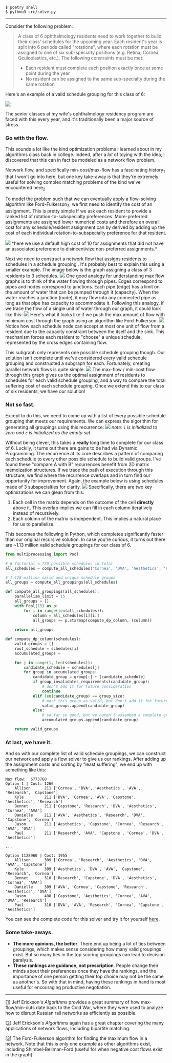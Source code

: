 ```
$ poetry shell
$ python3 src/solve.py
```

---

Consider the following problem:

> A class of 6 ophthalmology residents need to work together to build their class' schedules for the upcoming year. Each resident's year is split into 6 periods called "rotations", where each rotation must be assigned to one of six sub-specialty positions (e.g. Retina, Cornea, Oculoplastics, etc.). The following constraints must be met:
> - Each resident must complete each position exactly once at some point during the year
> - No resident can be assigned to the same sub-specialty during the same rotation

Here's an example of a valid schedule grouping for this class of 6:

<img src="attachment/5704cd9fecf735440809b899e9faacbe.png" />

The senior classes at my wife's ophthalmology residency program are faced with this every year, and it's traditionally been a major source of stress.

### Go with the flow.
This sounds a lot like the kind optimization problems I learned about in my algorithms class back in college. Indeed, after a *lot* of toying with the idea, I discovered that this can in fact be modeled as a network flow problem.

Network flow, and specifically min-cost/max-flow has a fascinating history<sub>1</sub> that I won't go into here, but one key take-away is that they're extremely useful for solving complex matching problems of the kind we've encountered here<sub>2</sub>

To model the problem such that we can eventually apply a flow-solving algorithm like Ford-Fulkerson<sub>3</sub>, we first need to identify the cost of an assignment. This is pretty simple If we ask each resident to provide a ranked list of rotation-to-subspecialty preferences. More-preferred assignments are assigned lower numerical costs and therefore an overall cost for any schedule/resident assignment can by derived by adding up the cost of each individual rotation-to-subspecialty preference for that resident.

<img src="attachment/6368f0dc6f628fb8acfc1c5ee4a21204.png" />
*here we use a default high cost of 10 for assignments that did not have an associated preference to disincentivize non-preferred assignments.*

Next we need to construct a network flow that assigns residents to schedules in a schedule grouping . It's probably best to explain this using a smaller example. The image below is the graph assigning a class of 3 residents to 3 schedules.
<img src="attachment/4a47a0db6e60853dedfcfdf08a5ca249.png" />
One good analogy for understanding max flow graphs is to think of the water flowing through pipes. Edges correspond to pipes and nodes correspond to junctions. Each pipe (edge) has a limit on the amount of water that can be pumped through it (capacity). When the water reaches a junction (node), it may flow into any connected pipe as long as that pipe has capacity to accommodate it. Following this analogy, if we trace 
the flow of a single unit of water through our graph, it could look like this:
<img src="attachment/fb5c81ed3a220004b71069645f112867.png" />
Here's what it looks like if we push the max amount of flow with minimum cost through the graph using an algorithm like Ford-Fulkerson.
<img src="attachment/10fb15c77258a991b0028080a64fb42d.png" />
Notice how each schedule node can accept at most one unit of flow from a resident due to the capacity constraint between the itself and the sink. This mechanism forces each resident to "choose" a unique schedule, represented by the cross edges containing flow.

This subgraph only represents one possible schedule grouping though. Our solution isn't complete until we've considered every valid schedule grouping and constructed a subgraph for each. Fortunately, creating parallel network flows is quite simple.
<img src="attachment/09dd8c2662b96ce14928333f055c5580.png" />
The max-flow / min-cost flow through this graph gives us the optimal assignment of residents to schedules for each valid schedule grouping, and a way to compare the total suffering cost of each schedule grouping. Once we extend this to our class of six residents, we have our solution!

### Not so fast.
Except to do this, we need to come up with a list of every possible schedule grouping that meets our requirements. We can express the algorithm for generating all groupings using this recurrence:
<img src="attachment/06d301514b8532a0cd3dcf25e1a90625.png" />
_note: `i` is initialized to zero and `c` is initialized as the empty set_.

Without being clever, this takes a **really** long time to complete for our class of 6. Luckily, it turns out there are gains to be had via Dynamic Programming. The recurrence at its core describes a pattern of comparing each schedule to every other possible schedule to build valid groups. I've found these "compare A with B" recurrences benefit from 2D matrix memoization structures. If we trace the path of execution through this structure, we find where the recurrence overlaps and in turn find our opportunity for improvement. Again, the example below is using schedules made of 3 subspecialties for clarity.
<img src="attachment/3bafaf57441ea3a61a5fb0e2c0aff089.png" />
Specifically, there are two key optimizations we can glean from this:
1. Each cell in the matrix depends on the outcome of the cell **directly** above it. This overlap implies we can fill in each column iteratively instead of recursively.
2. Each column of the matrix is independent. This implies a natural place for us to parallelize.

This becomes the following in Python, which completes significantly faster than our original recursive solution. In case you're curious, it turns out there are ~1.13 million valid schedule groupings for our class of 6.

```python
from multiprocessing import Pool

# 6 factorial = 720 possible schedules in total
all_schedules = compute_all_schedules('Cornea', 'DVA', 'Aesthetics', 'AVA', 'Research', 'Capstone')

# 1.128 million valid and unique schedule groups
all_groups = compute_all_groupings(all_schedules)

def compute_all_groupings(all_schedules):
	parallelism_limit = 15
	all_groups = []
	with Pool(15) as p:
		for i in range(len(all_schedules)):
			column = all_schedules[i][i:]
			all_groups += p.starmap(compute_dp_column, (column))
			
	return all_groups

def compute_dp_column(schedules):
	valid_groups = []
	root_schedule = schedules[i]
    accumulated_groups = 

	for j in range(1, len(schedules)):
        candidate_schedule = schedules[j]
        for group in accumulated_groups:
			candidate_group = group[:] + [candidate_schedule]
	        if group_invalidates_requirements(candidate_group):
		        # don't add it for future consideration
	            continue
            elif len(candidate_group) == group_size:
	            # mark this group as valid, but don't add it for future consideration
                valid_groups.append(candidate_group)
            else:
	            # so far so good, but we haven't assembed a complete group yet.
                accumulated_groups.append(candidate_group)

	return valid_groups
```

### At last, we have it.
And so with our complete list of valid schedule groupings, we can construct our network and apply a flow solver to give us our rankings. After adding up the assignment costs and sorting by "least suffering", we end up with something like this:

```
Max flow:  6773760
Option 1 | Cost: 1266
	Allison      211 ['Cornea', 'DVA', 'Aesthetics', 'AVA', 'Research', 'Capstone']
	Kyle         211 ['DVA', 'Cornea', 'AVA', 'Capstone', 'Aesthetics', 'Research']
	Bennet       211 ['Capstone', 'Research', 'DVA', 'Aesthetics', 'Cornea', 'AVA']
	Danielle     211 ['AVA', 'Aesthetics', 'Research', 'DVA', 'Capstone', 'Cornea']
	Jason        211 ['Aesthetics', 'Capstone', 'Cornea', 'Research', 'AVA', 'DVA']
	Paul         211 ['Research', 'AVA', 'Capstone', 'Cornea', 'DVA', 'Aesthetics']

...

Option 1128960 | Cost: 1955
	Allison      309 ['Cornea', 'Research', 'Aesthetics', 'DVA', 'AVA', 'Capstone']
	Kyle         309 ['Aesthetics', 'DVA', 'AVA', 'Capstone', 'Research', 'Cornea']
	Bennet       310 ['Research', 'Capstone', 'DVA', 'Aesthetics', 'Cornea', 'AVA']
	Danielle     309 ['AVA', 'Cornea', 'Capstone', 'Research', 'Aesthetics', 'DVA']
	Jason        408 ['Capstone', 'Aesthetics', 'Cornea', 'AVA', 'DVA', 'Research']
	Paul         310 ['DVA', 'AVA', 'Research', 'Cornea', 'Capstone', 'Aesthetics']
```

You can see the complete code for this solver and try it for yourself [here](https://github.com/bladechapman/resident-schedule-optimizer-public).

### Some take-aways.
- **The more opinions, the better**. There end up being a lot of ties between groupings, which makes sense considering how many valid groupings exist. But so many ties in the top scoring groupings can lead to decision paralysis.
- **These rankings are guidance, not prescription**. People change their minds about their preferences once they have the rankings, and the importance of one person getting their top choice may not be the same as another's. So with that in mind, having these rankings in hand is most useful for encouraging productive negotiation.

---
[\[1\]](http://jeffe.cs.illinois.edu/teaching/algorithms/book/10-maxflow.pdf) Jeff Erickson's *Algorithms* provides a great summary of how max-flow/min-cuts date back to the Cold War, where they were used to analyze how to disrupt Russian rail networks as efficiently as possible.

[\[2\]](http://jeffe.cs.illinois.edu/teaching/algorithms/book/11-maxflowapps.pdf) Jeff Erickson's *Algorithms* again has a great chapter covering the many applications of network flows, including bipartite matching.

[\[3\]](https://en.wikipedia.org/wiki/Ford–Fulkerson_algorithm) The Ford-Fulkerson algorithm for finding the maximum flow in a network. Note that this is only one example as other algorithms exist, including Shimbel-Bellman-Ford (useful for when negative cost flows exist in the graph)

